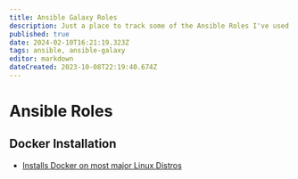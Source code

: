 ```yaml
---
title: Ansible Galaxy Roles
description: Just a place to track some of the Ansible Roles I've used that I find to be useful.
published: true
date: 2024-02-10T16:21:19.323Z
tags: ansible, ansible-galaxy
editor: markdown
dateCreated: 2023-10-08T22:19:40.674Z
---
```


# Ansible Roles

## Docker Installation

- [Installs Docker on most major Linux Distros](https://galaxy.ansible.com/geerlingguy/docker)